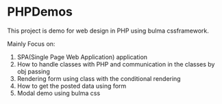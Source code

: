 # PHPDemos
This project is demo for web design in PHP using bulma cssframework.


Mainly Focus on:
  1. SPA(Single Page Web Application) application
  2. How to handle classes with PHP and communication in the classes by obj passing
  3. Rendering form using class with the conditional rendering
  4. How to get the posted data using form
  5. Modal demo using bulma css